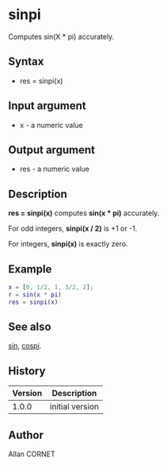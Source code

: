 # sinpi

Computes sin(X \* pi) accurately.

## Syntax

- res = sinpi(x)

## Input argument

- x - a numeric value

## Output argument

- res - a numeric value

## Description

  <p><b>res = sinpi(x)</b> computes <b>sin(x * pi)</b> accurately.</p>
  <p>For odd integers, <b>sinpi(x / 2)</b> is +1 or -1.</p>
  <p>For integers, <b>sinpi(x)</b> is exactly zero.</p>

## Example

```matlab
x = [0, 1/2, 1, 3/2, 2];
r = sin(x * pi)
res = sinpi(x)
```

## See also

[sin](sin.md), [cospi](cospi.md).

## History

| Version | Description     |
| ------- | --------------- |
| 1.0.0   | initial version |

## Author

Allan CORNET
